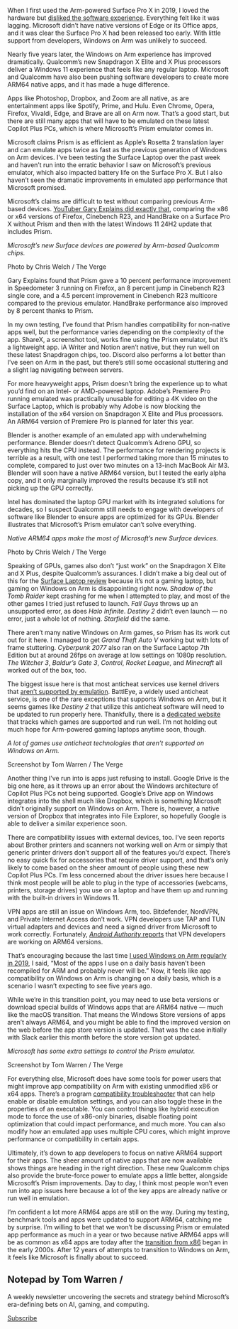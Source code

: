 When I first used the Arm-powered Surface Pro X in 2019, I loved the hardware but [disliked the software experience](/2019/11/6/20950487/microsoft-surface-pro-x-7-review-comparison-specs-photos). Everything felt like it was lagging. Microsoft didn’t have native versions of Edge or its Office apps, and it was clear the Surface Pro X had been released too early. With little support from developers, Windows on Arm was unlikely to succeed.

Nearly five years later, the Windows on Arm experience has improved dramatically. Qualcomm’s new Snapdragon X Elite and X Plus processors deliver a Windows 11 experience that feels like any regular laptop. Microsoft and Qualcomm have also been pushing software developers to create more ARM64 native apps, and it has made a huge difference.

Apps like Photoshop, Dropbox, and Zoom are all native, as are entertainment apps like Spotify, Prime, and Hulu. Even Chrome, Opera, Firefox, Vivaldi, Edge, and Brave are all on Arm now. That’s a good start, but there are still many apps that will have to be emulated on these latest Copilot Plus PCs, which is where Microsoft’s Prism emulator comes in.

Microsoft claims Prism is as efficient as Apple’s Rosetta 2 translation layer and can emulate apps twice as fast as the previous generation of Windows on Arm devices. I’ve been testing the Surface Laptop over the past week and haven’t run into the erratic behavior I saw on Microsoft’s previous emulator, which also impacted battery life on the Surface Pro X. But I also haven’t seen the dramatic improvements in emulated app performance that Microsoft promised.

Microsoft’s claims are difficult to test without comparing previous Arm-based devices. [YouTuber Gary Explains did exactly that](https://youtu.be/_zdolfkCyCU), comparing the x86 or x64 versions of Firefox, Cinebench R23, and HandBrake on a Surface Pro X without Prism and then with the latest Windows 11 24H2 update that includes Prism.

*Microsoft’s new Surface devices are powered by Arm-based Qualcomm chips.*

Photo by Chris Welch / The Verge

Gary Explains found that Prism gave a 10 percent performance improvement in Speedometer 3 running on Firefox, an 8 percent jump in Cinebench R23 single core, and a 4.5 percent improvement in Cinebench R23 multicore compared to the previous emulator. HandBrake performance also improved by 8 percent thanks to Prism.

In my own testing, I’ve found that Prism handles compatibility for non-native apps well, but the performance varies depending on the complexity of the app. ShareX, a screenshot tool, works fine using the Prism emulator, but it’s a lightweight app. iA Writer and Notion aren’t native, but they run well on these latest Snapdragon chips, too. Discord also performs a lot better than I’ve seen on Arm in the past, but there’s still some occasional stuttering and a slight lag navigating between servers.

For more heavyweight apps, Prism doesn’t bring the experience up to what you’d find on an Intel- or AMD-powered laptop. Adobe’s Premiere Pro running emulated was practically unusable for editing a 4K video on the Surface Laptop, which is probably why Adobe is now blocking the installation of the x64 version on Snapdragon X Elite and Plus processors. An ARM64 version of Premiere Pro is planned for later this year.

Blender is another example of an emulated app with underwhelming performance. Blender doesn’t detect Qualcomm’s Adreno GPU, so everything hits the CPU instead. The performance for rendering projects is terrible as a result, with one test I performed taking more than 15 minutes to complete, compared to just over two minutes on a 13-inch MacBook Air M3. Blender will soon have a native ARM64 version, but I tested the early alpha copy, and it only marginally improved the results because it’s still not picking up the GPU correctly.

Intel has dominated the laptop GPU market with its integrated solutions for decades, so I suspect Qualcomm still needs to engage with developers of software like Blender to ensure apps are optimized for its GPUs. Blender illustrates that Microsoft’s Prism emulator can’t solve everything.

*Native ARM64 apps make the most of Microsoft’s new Surface devices.*

Photo by Chris Welch / The Verge

Speaking of GPUs, games also don’t “just work” on the Snapdragon X Elite and X Plus, despite Qualcomm’s assurances. I didn’t make a big deal out of this for the [Surface Laptop review](/2024/6/25/24185462/microsoft-surface-laptop-7th-edition-review) because it’s not a gaming laptop, but gaming on Windows on Arm is disappointing right now. *Shadow of the Tomb Raider* kept crashing for me when I attempted to play, and most of the other games I tried just refused to launch. *Fall Guys* throws up an unsupported error, as does *Halo Infinite*. *Destiny 2* didn’t even launch — no error, just a whole lot of nothing. *Starfield* did the same.

There aren’t many native Windows on Arm games, so Prism has its work cut out for it here. I managed to get *Grand Theft Auto V* working but with lots of frame stuttering. *Cyberpunk 2077* also ran on the Surface Laptop 7th Edition but at around 26fps on average at low settings on 1080p resolution. *The* *Witcher 3*, *Baldur’s Gate 3*, *Control*, *Rocket League*, and *Minecraft* all worked out of the box, too.

The biggest issue here is that most anticheat services use kernel drivers that [aren’t supported by emulation](https://devblogs.microsoft.com/directx/step-forward-for-gaming-on-arm-devices-2024/). BattlEye, a widely used anticheat service, is one of the rare exceptions that supports Windows on Arm, but it seems games like *Destiny 2* that utilize this anticheat software will need to be updated to run properly here. Thankfully, there is a [dedicated website](https://www.worksonwoa.com/games/) that tracks which games are supported and run well. I’m not holding out much hope for Arm-powered gaming laptops anytime soon, though.

*A lot of games use anticheat technologies that aren’t supported on Windows on Arm.*

Screenshot by Tom Warren / The Verge

Another thing I’ve run into is apps just refusing to install. Google Drive is the big one here, as it throws up an error about the Windows architecture of Copilot Plus PCs not being supported. Google’s Drive app on Windows integrates into the shell much like Dropbox, which is something Microsoft didn’t originally support on Windows on Arm. There is, however, a native version of Dropbox that integrates into File Explorer, so hopefully Google is able to deliver a similar experience soon.

There are compatibility issues with external devices, too. I’ve seen reports about Brother printers and scanners not working well on Arm or simply that generic printer drivers don’t support all of the features you’d expect. There’s no easy quick fix for accessories that require driver support, and that’s only likely to come based on the sheer amount of people using these new Copilot Plus PCs. I’m less concerned about the driver issues here because I think most people will be able to plug in the type of accessories (webcams, printers, storage drives) you use on a laptop and have them up and running with the built-in drivers in Windows 11.

VPN apps are still an issue on Windows Arm, too. Bitdefender, NordVPN, and Private Internet Access don’t work. VPN developers use TAP and TUN virtual adapters and devices and need a signed driver from Microsoft to work correctly. Fortunately, [*Android Authority* reports](https://www.androidauthority.com/copilot-plus-pcs-vpn-3452723/) that VPN developers are working on ARM64 versions.

That’s encouraging because the last time [I used Windows on Arm regularly in 2019](/2019/11/6/20950487/microsoft-surface-pro-x-7-review-comparison-specs-photos), I said, “Most of the apps I use on a daily basis haven’t been recompiled for ARM and probably never will be.” Now, it feels like app compatibility on Windows on Arm is changing on a daily basis, which is a scenario I wasn’t expecting to see five years ago.

While we’re in this transition point, you may need to use beta versions or download special builds of Windows apps that are ARM64 native — much like the macOS transition. That means the Windows Store versions of apps aren’t always ARM64, and you might be able to find the improved version on the web before the app store version is updated. That was the case initially with Slack earlier this month before the store version got updated.

*Microsoft has some extra settings to control the Prism emulator.*

Screenshot by Tom Warren / The Verge

For everything else, Microsoft does have some tools for power users that might improve app compatibility on Arm with existing unmodified x86 or x64 apps. There’s a program [compatibility troubleshooter](https://learn.microsoft.com/en-us/windows/arm/apps-on-arm-program-compat-troubleshooter#toggling-emulation-settings) that can help enable or disable emulation settings, and you can also toggle these in the properties of an executable. You can control things like hybrid execution mode to force the use of x86-only binaries, disable floating point optimization that could impact performance, and much more. You can also modify how an emulated app uses multiple CPU cores, which might improve performance or compatibility in certain apps.

Ultimately, it’s down to app developers to focus on native ARM64 support for their apps. The sheer amount of native apps that are now available shows things are heading in the right direction. These new Qualcomm chips also provide the brute-force power to emulate apps a little better, alongside Microsoft’s Prism improvements. Day to day, I think most people won’t even run into app issues here because a lot of the key apps are already native or run well in emulation.

I’m confident a lot more ARM64 apps are still on the way. During my testing, benchmark tools and apps were updated to support ARM64, catching me by surprise. I’m willing to bet that we won’t be discussing Prism or emulated app performance as much in a year or two because native ARM64 apps will be as common as x64 apps are today after the [transition from x86](https://www.jocheojeda.com/2024/05/25/the-transition-from-x86-to-x64-in-windows-a-detailed-overview/) began in the early 2000s. After 12 years of attempts to transition to Windows on Arm, it feels like Microsoft is finally about to succeed.

## Notepad by Tom Warren /

A weekly newsletter uncovering the secrets and strategy behind Microsoft’s era-defining bets on AI, gaming, and computing.

<a href="http://theverge.com/notepad-microsoft-newsletter" class="duet--article--dangerously-set-cms-markup inline-block whitespace-nowrap rounded-sm border border-blurple px-18 py-12 text-12 font-medium uppercase tracking-12 no-underline hover:bg-blurple hover:text-white md:ml-28">Subscribe</a>
